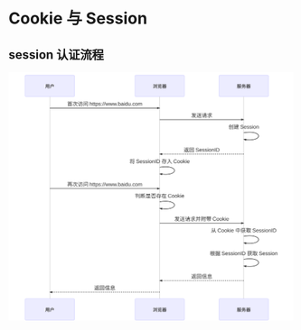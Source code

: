 # Cookie 与 Session
## session 认证流程  
![mermaid-diagram-01.png](https://github.com/jin-sheng/jin-sheng.github.io/blob/master/http/mermaid-diagram-01.svg)
